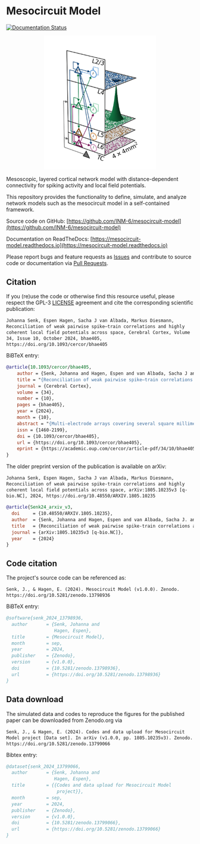# Mesocircuit Model

[![Documentation Status](https://readthedocs.org/projects/mesocircuit-model/badge/?version=latest)](https://mesocircuit-model.readthedocs.io/en/latest/?badge=latest)

<p align="center">
<img src="docs/source/_static/images/network_model_sketch_upscaled.png" alt="Mesocircuit network model sketch" width="300"/>
</p>

Mesoscopic, layered cortical network model with distance-dependent connectivity for spiking activity and local field potentials.

This repository provides the functionality to define, simulate, and analyze network models such as the mesocircuit model  in a self-contained framework.

Source code on GitHub: [https://github.com/INM-6/mesocircuit-model](https://github.com/INM-6/mesocircuit-model)

Documentation on ReadTheDocs: [https://mesocircuit-model.readthedocs.io](https://mesocircuit-model.readthedocs.io)

Please report bugs and feature requests as
[Issues](https://github.com/INM-6/mesocircuit-model/issues/new)
and contribute to source code or documentation via
[Pull Requests](https://github.com/INM-6/mesocircuit-model/compare).

## Citation

If you (re)use the code or otherwise find this resource useful, please respect the GPL-3 [LICENSE](https://github.com/INM-6/mesocircuit-model/blob/master/LICENSE.rst) agreement and cite the corresponding scientific publication:

    Johanna Senk, Espen Hagen, Sacha J van Albada, Markus Diesmann, Reconciliation of weak pairwise spike–train correlations and highly coherent local field potentials across space, Cerebral Cortex, Volume 34, Issue 10, October 2024, bhae405, https://doi.org/10.1093/cercor/bhae405

BiBTeX entry:

```bibtex
@article{10.1093/cercor/bhae405,
    author = {Senk, Johanna and Hagen, Espen and van Albada, Sacha J and Diesmann, Markus},
    title = "{Reconciliation of weak pairwise spike–train correlations and highly coherent local field potentials across space}",
    journal = {Cerebral Cortex},
    volume = {34},
    number = {10},
    pages = {bhae405},
    year = {2024},
    month = {10},
    abstract = "{Multi-electrode arrays covering several square millimeters of neural tissue provide simultaneous access to population signals such as extracellular potentials and spiking activity of one hundred or more individual neurons. The interpretation of the recorded data calls for multiscale computational models with corresponding spatial dimensions and signal predictions. Multi-layer spiking neuron network models of local cortical circuits covering about \$1\\,\{\\text\{mm\}^\{2\}\}\$ have been developed, integrating experimentally obtained neuron-type-specific connectivity data and reproducing features of observed in-vivo spiking statistics. Local field potentials can be computed from the simulated spiking activity. We here extend a local network and local field potential model to an area of \$4\\times 4\\,\{\\text\{mm\}^\{2\}\}\$, preserving the neuron density and introducing distance-dependent connection probabilities and conduction delays. We find that the upscaling procedure preserves the overall spiking statistics of the original model and reproduces asynchronous irregular spiking across populations and weak pairwise spike–train correlations in agreement with experimental recordings from sensory cortex. Also compatible with experimental observations, the correlation of local field potential signals is strong and decays over a distance of several hundred micrometers. Enhanced spatial coherence in the low-gamma band around \$50\\,\\text\{Hz\}\$ may explain the recent report of an apparent band-pass filter effect in the spatial reach of the local field potential.}",
    issn = {1460-2199},
    doi = {10.1093/cercor/bhae405},
    url = {https://doi.org/10.1093/cercor/bhae405},
    eprint = {https://academic.oup.com/cercor/article-pdf/34/10/bhae405/60093413/bhae405.pdf},
}
```

The older preprint version of the publication is available on arXiv:

    Johanna Senk, Espen Hagen, Sacha J van Albada, Markus Diesmann, Reconciliation of weak pairwise spike-train correlations and highly coherent local field potentials across space, arXiv:1805.10235v3 [q-bio.NC], 2024, https://doi.org/10.48550/ARXIV.1805.10235

```bibtex
@article{Senk24_arxiv_v3,
  doi     = {10.48550/ARXIV.1805.10235},
  author  = {Senk, Johanna and Hagen, Espen and van Albada, Sacha J. and Diesmann, Markus},
  title   = {Reconciliation of weak pairwise spike-train correlations and highly coherent local field potentials across space},
  journal = {arXiv:1805.10235v3 [q-bio.NC]},
  year    = {2024}
}
```

## Code citation

The project's source code can be referenced as:

    Senk, J., & Hagen, E. (2024). Mesocircuit Model (v1.0.0). Zenodo. https://doi.org/10.5281/zenodo.13798936

BiBTeX entry:

```bibtex
@software{senk_2024_13798936,
  author       = {Senk, Johanna and
                  Hagen, Espen},
  title        = {Mesocircuit Model},
  month        = sep,
  year         = 2024,
  publisher    = {Zenodo},
  version      = {v1.0.0},
  doi          = {10.5281/zenodo.13798936},
  url          = {https://doi.org/10.5281/zenodo.13798936}
}
```

## Data download

The simulated data and codes to reproduce the figures for the published paper can be downloaded from Zenodo.org via

    Senk, J., & Hagen, E. (2024). Codes and data upload for Mesocircuit Model project [Data set]. In arXiv (v1.0.0, pp. 1805.10235v3). Zenodo. https://doi.org/10.5281/zenodo.13799066


Bibtex entry:

```bibtex
@dataset{senk_2024_13799066,
  author       = {Senk, Johanna and
                  Hagen, Espen},
  title        = {{Codes and data upload for Mesocircuit Model 
                   project}},
  month        = sep,
  year         = 2024,
  publisher    = {Zenodo},
  version      = {v1.0.0},
  doi          = {10.5281/zenodo.13799066},
  url          = {https://doi.org/10.5281/zenodo.13799066}
}
```
